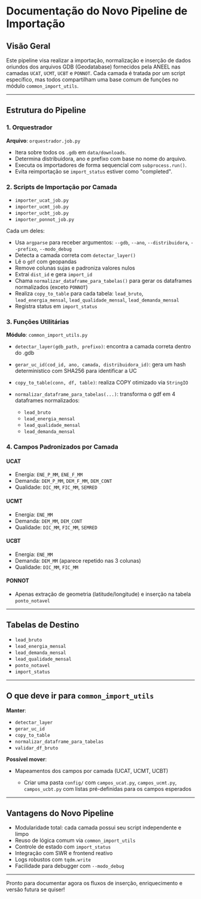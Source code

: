 # Documentação do Novo Pipeline de Importação

## Visão Geral

Este pipeline visa realizar a importação, normalização e inserção de dados oriundos dos arquivos GDB (Geodatabase) fornecidos pela ANEEL nas camadas `UCAT`, `UCMT`, `UCBT` e `PONNOT`. Cada camada é tratada por um script específico, mas todos compartilham uma base comum de funções no módulo `common_import_utils`.

---

## Estrutura do Pipeline

### 1. Orquestrador

**Arquivo**: `orquestrador.job.py`

* Itera sobre todos os `.gdb` em `data/downloads`.
* Determina distribuidora, ano e prefixo com base no nome do arquivo.
* Executa os importadores de forma sequencial com `subprocess.run()`.
* Evita reimportação se `import_status` estiver como "completed".

### 2. Scripts de Importação por Camada

* `importer_ucat_job.py`
* `importer_ucmt_job.py`
* `importer_ucbt_job.py`
* `importer_ponnot_job.py`

Cada um deles:

* Usa `argparse` para receber argumentos: `--gdb`, `--ano`, `--distribuidora`, `--prefixo`, `--modo_debug`
* Detecta a camada correta com `detectar_layer()`
* Lê o `gdf` com geopandas
* Remove colunas sujas e padroniza valores nulos
* Extrai `dist_id` e gera `import_id`
* Chama `normalizar_dataframe_para_tabelas()` para gerar os dataframes normalizados (exceto `PONNOT`)
* Realiza `copy_to_table` para cada tabela: `lead_bruto`, `lead_energia_mensal`, `lead_qualidade_mensal`, `lead_demanda_mensal`
* Registra status em `import_status`

### 3. Funções Utilitárias

**Módulo**: `common_import_utils.py`

* `detectar_layer(gdb_path, prefixo)`: encontra a camada correta dentro do .gdb
* `gerar_uc_id(cod_id, ano, camada, distribuidora_id)`: gera um hash determinístico com SHA256 para identificar a UC
* `copy_to_table(conn, df, table)`: realiza COPY otimizado via `StringIO`
* `normalizar_dataframe_para_tabelas(...)`: transforma o gdf em 4 dataframes normalizados:

  * `lead_bruto`
  * `lead_energia_mensal`
  * `lead_qualidade_mensal`
  * `lead_demanda_mensal`

### 4. Campos Padronizados por Camada

#### UCAT

* Energia: `ENE_P_MM`, `ENE_F_MM`
* Demanda: `DEM_P_MM`, `DEM_F_MM`, `DEM_CONT`
* Qualidade: `DIC_MM`, `FIC_MM`, `SEMRED`

#### UCMT

* Energia: `ENE_MM`
* Demanda: `DEM_MM`, `DEM_CONT`
* Qualidade: `DIC_MM`, `FIC_MM`, `SEMRED`

#### UCBT

* Energia: `ENE_MM`
* Demanda: `DEM_MM` (aparece repetido nas 3 colunas)
* Qualidade: `DIC_MM`, `FIC_MM`

#### PONNOT

* Apenas extração de geometria (latitude/longitude) e inserção na tabela `ponto_notavel`

---

## Tabelas de Destino

* `lead_bruto`
* `lead_energia_mensal`
* `lead_demanda_mensal`
* `lead_qualidade_mensal`
* `ponto_notavel`
* `import_status`

---

## O que deve ir para `common_import_utils`

**Manter**:

* `detectar_layer`
* `gerar_uc_id`
* `copy_to_table`
* `normalizar_dataframe_para_tabelas`
* `validar_df_bruto`

**Possível mover**:

* Mapeamentos dos campos por camada (UCAT, UCMT, UCBT)

  * Criar uma pasta `config/` com `campos_ucat.py`, `campos_ucmt.py`, `campos_ucbt.py` com listas pré-definidas para os campos esperados

---

## Vantagens do Novo Pipeline

* Modularidade total: cada camada possui seu script independente e limpo
* Reuso de lógica comum via `common_import_utils`
* Controle de estado com `import_status`
* Integração com SWR e frontend reativo
* Logs robustos com `tqdm.write`
* Facilidade para debugger com `--modo_debug`

---

Pronto para documentar agora os fluxos de inserção, enriquecimento e versão futura se quiser!
